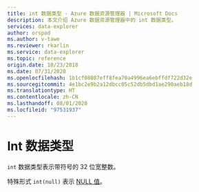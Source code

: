 ```yaml
---
title: int 数据类型 - Azure 数据资源管理器 | Microsoft Docs
description: 本文介绍 Azure 数据资源管理器中的 int 数据类型。
services: data-explorer
author: orspod
ms.author: v-tawe
ms.reviewer: rkarlin
ms.service: data-explorer
ms.topic: reference
origin.date: 10/23/2018
ms.date: 07/31/2020
ms.openlocfilehash: 1b1cf08087eff8fea70a4996ea6ebffdf722d32e
ms.sourcegitcommit: 4e1bc2e9b2a12dbcc05c52db5dbd1ae290aeb18d
ms.translationtype: HT
ms.contentlocale: zh-CN
ms.lasthandoff: 08/01/2020
ms.locfileid: "97531937"
---
```

# <a name="the-int-data-type"></a>Int 数据类型

`int` 数据类型表示带符号的 32 位宽整数。

特殊形式 `int(null)` 表示 [NULL 值](null-values.md)。